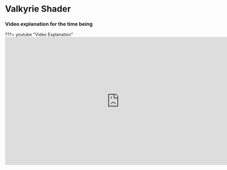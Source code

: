 # Valkyrie Shader
### Video explanation for the time being 
???+ youtube "Video Explanation"
	<iframe width="752" height="423" src="https://www.youtube.com/embed/XgdNyk1w-yQ?si=Y2PGQ6Y-am0QDmqd" title="YouTube video player" frameborder="0" allow="accelerometer; autoplay; clipboard-write; encrypted-media; gyroscope; picture-in-picture; web-share" allowfullscreen></iframe>

